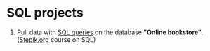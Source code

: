 # SQL projects


1. Pull data with [SQL queries](https://github.com/TaniaS-LV/learning_sql/blob/main/SQL_1.ipynb) on the database **"Online bookstore"**. ([Stepik.org](https://stepik.org/course/63054) course on SQL) 
